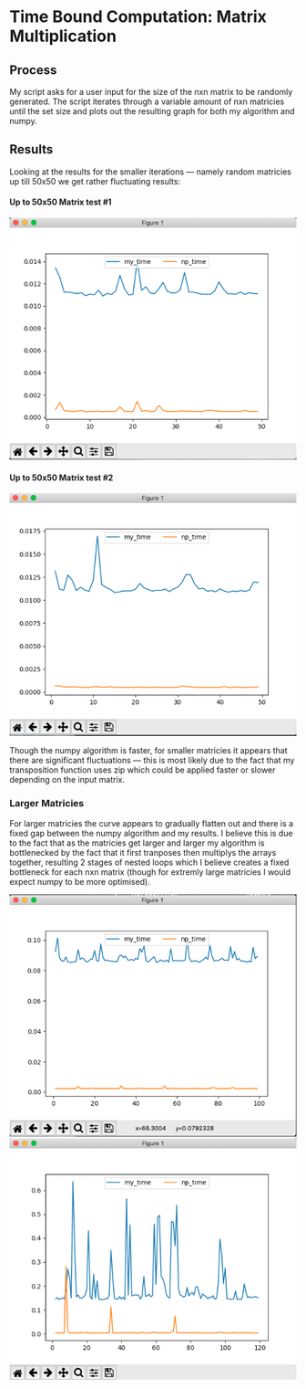 # Time Bound Computation: Matrix Multiplication
## Process
My script asks for a user input for the size of the nxn matrix to be randomly generated. The script iterates through a variable amount of nxn matricies until the set size and plots out the resulting graph for both my algorithm and numpy.

## Results
Looking at the results for the smaller iterations — namely random matricies up till 50x50 we get rather fluctuating results:

#### Up to 50x50 Matrix test #1
![up to 50x50 matrix](https://raw.githubusercontent.com/aaaakshat/matricies/master/media/50.png)
#### Up to 50x50 Matrix test #2
![up to 50 matrix](https://raw.githubusercontent.com/aaaakshat/matricies/master/media/50-2.png)

Though the numpy algorithm is faster, for smaller matricies it appears that there are significant fluctuations — this is most likely due to the fact that my transposition function uses zip which could be applied faster or slower depending on the input matrix.

### Larger Matricies
For larger matricies the curve appears to gradually flatten out and there is a fixed gap between the numpy algorithm and my results. I believe this is due to the fact that as the matricies get larger and larger my algorithm is bottlenecked by the fact that it first tranposes then multiplys the arrays together, resulting 2 stages of nested loops which I believe creates a fixed bottleneck for each nxn matrix (though for extremly large matricies I would expect numpy to be more optimised).

![up to 100x100 matrix](https://raw.githubusercontent.com/aaaakshat/matricies/master/media/100.png)
![up to 120x120 matrix](https://raw.githubusercontent.com/aaaakshat/matricies/master/media/120.png)

